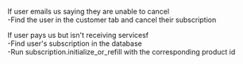 If user emails us saying they are unable to cancel<br />-Find the user in the customer tab and cancel their subscription<br />


If user pays us but isn't receiving servicesf <br />
-Find user's subscription in the database <br />
-Run subscription.initialize_or_refill with the corresponding product id<br />
